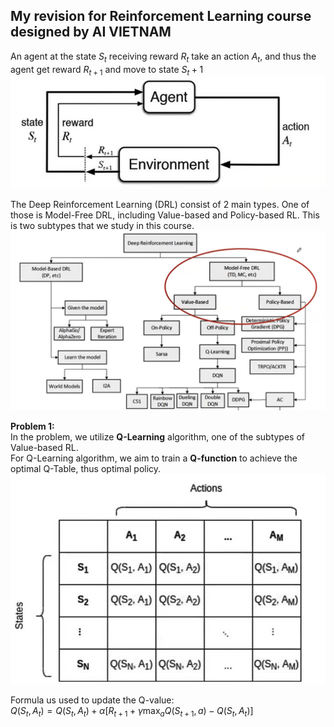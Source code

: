 ## My revision for Reinforcement Learning course designed by AI VIETNAM

An agent at the state $S_t$ receiving reward $R_t$ take an action $A_t$, and thus the agent get reward $R_{t+1}$ and move to state ${S_t+1}$ 
![RL overview](images/RL.jpg)

The Deep Reinforcement Learning (DRL) consist of 2 main types. One of those is Model-Free DRL, including Value-based and Policy-based RL. This is two subtypes that we study in this course. 
![RL overview 1](images/RL1.png)

**Problem 1:** <br>
In the problem, we utilize **Q-Learning** algorithm, one of the subtypes of Value-based RL.  <br>
For Q-Learning algorithm, we aim to train a **Q-function** to achieve the optimal Q-Table, thus optimal policy. <br>
![RL overview 2](images/RL2.jpg)

Formula us used to update the Q-value: <br>
$Q(S_t, A_t) = Q(S_t, A_t) + \alpha [R_{t+1} + \gamma \max_a Q(S_{t+1}, a) - Q(S_t, A_t)]$

